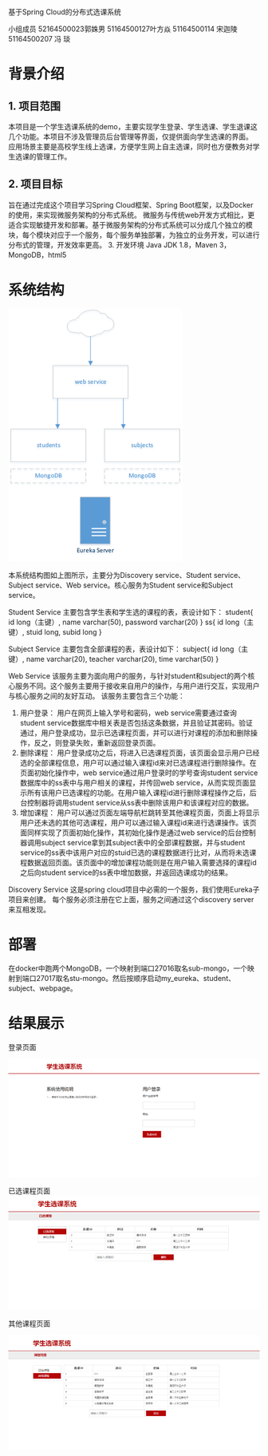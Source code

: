 
<head>基于Spring Cloud的分布式选课系统</head>

小组成员
52164500023郭姝男
51164500127叶方焱
51164500114 宋迦陵
51164500207 冯  琰



<h1>背景介绍</h1>
<h2>1.  项目范围</h2>
本项目是一个学生选课系统的demo，主要实现学生登录、学生选课、学生退课这几个功能。本项目不涉及管理员后台管理等界面，仅提供面向学生选课的界面。
应用场景主要是高校学生线上选课，方便学生网上自主选课，同时也方便教务对学生选课的管理工作。
<h2>2.  项目目标</h2>
旨在通过完成这个项目学习Spring Cloud框架、Spring Boot框架，以及Docker的使用，来实现微服务架构的分布式系统。
微服务与传统web开发方式相比，更适合实现敏捷开发和部署。基于微服务架构的分布式系统可以分成几个独立的模块，每个模块对应于一个服务，每个服务单独部署，为独立的业务开发，可以进行分布式的管理，开发效率更高。
</h2>3.  开发环境</h2>
Java JDK 1.8，Maven 3，MongoDB，html5



<h1>系统结构</h1>

![](4.png)

本系统结构图如上图所示，主要分为Discovery service、Student service、Subject service、Web service。核心服务为Student service和Subject service。


Student Service
主要包含学生表和学生选的课程的表，表设计如下：
student{
id long（主键）,
name varchar(50),
password varchar(20)
}
ss{
id long（主键）,
stuid long,
subid long
}


Subject Service
主要包含全部课程的表，表设计如下：
subject{
id long（主键）,
name varchar(20),
teacher varchar(20),
time varchar(50)
}

Web Service
该服务主要为面向用户的服务，与针对student和subject的两个核心服务不同。这个服务主要用于接收来自用户的操作，与用户进行交互，实现用户与核心服务之间的友好互动。
该服务主要包含三个功能：
1.  用户登录：
用户在网页上输入学号和密码，web service需要通过查询student service数据库中相关表是否包括这条数据，并且验证其密码。验证通过，用户登录成功，显示已选课程页面，并可以进行对课程的添加和删除操作，反之，则登录失败，重新返回登录页面。
2.  删除课程：
用户登录成功之后，将进入已选课程页面，该页面会显示用户已经选的全部课程信息，用户可以通过输入课程id来对已选课程进行删除操作。在页面初始化操作中，web service通过用户登录时的学号查询student service数据库中的ss表中与用户相关的课程，并传回web service，从而实现页面显示所有该用户已选课程的功能。在用户输入课程id进行删除课程操作之后，后台控制器将调用student service从ss表中删除该用户和该课程对应的数据。
3.  增加课程：
用户可以通过页面左端导航栏跳转至其他课程页面，页面上将显示用户还未选的其他可选课程，用户可以通过输入课程id来进行选课操作。该页面同样实现了页面初始化操作，其初始化操作是通过web service的后台控制器调用subject service拿到其subject表中的全部课程数据，并与student service的ss表中该用户对应的stuid已选的课程数据进行比对，从而将未选课程数据返回页面。该页面中的增加课程功能则是在用户输入需要选择的课程id之后向student service的ss表中增加数据，并返回选课成功的结果。

Discovery Service
这是spring cloud项目中必需的一个服务，我们使用Eureka子项目来创建。
每个服务必须注册在它上面，服务之间通过这个discovery server来互相发现。

<h1>部署</h1>
在docker中跑两个MongoDB，一个映射到端口27016取名sub-mongo，一个映射到端口27017取名stu-mongo。然后按顺序启动my_eureka、student、subject、webpage。
<h1>结果展示</h1>
登录页面

![](1.png)



已选课程页面
![](2.png)

其他课程页面

![](3.png)
